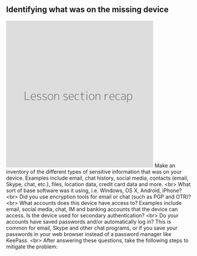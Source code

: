
## Identifying what was on the missing device

![](recap.png)
Make an inventory of the different types of sensitive information that was on your device. Examples include email, chat history, social media, contacts (email, Skype, chat, etc.), files, location data, credit card data and more.
&lt;br&gt;
What sort of base software was it using, i.e. Windows, OS X, Android, iPhone?
&lt;br&gt;
Did you use encryption tools for email or chat (such as PGP and OTR)?
&lt;br&gt;
What accounts does this device have access to? Examples include email, social media, chat, IM and banking accounts that the device can access. Is the device used for secondary authentication?
&lt;br&gt;
Do your accounts have saved passwords and/or automatically log in? This is common for email, Skype and other chat programs, or if you save your passwords in your web browser instead of a password manager like KeePass.
&lt;br&gt;
After answering these questions, take the following steps to mitigate the problem:
